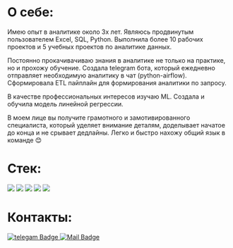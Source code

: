 # О себе:

Имею опыт в аналитике около 3х лет. Являюсь продвинутым пользователем Excel, SQL, Python. 
Выполнила более 10 рабочих проектов и 5 учебных проектов по аналитике данных.

Постоянно прокачивачиваю знания в аналитике не только на практике, но и прохожу обучение. Создала telegram бота, который ежедневно отправляет необходимую аналитику в чат (python-airflow). Сформировала ETL пайплайн для формирования аналитики по запросу.

В качестве профессиональных интересов изучаю ML. Создала и обучила модель линейной регрессии.

В моем лице вы получите грамотного и замотивированного специалиста, который уделяет внимание деталям, доделывает начатое до конца и не срывает дедлайны.
Легко и быстро нахожу общий язык в команде 😊

# Cтек:
<div id="badges">
    <img src="https://img.shields.io/badge/Python-darkblue?logo=Python&logoColor=white"/>
    <img src="https://img.shields.io/badge/SQL-darkblue?logo=MySQL&logoColor=white"/>
    <img src="https://img.shields.io/badge/Numpy-darkblue?logo=Numpy&logoColor=white"/>
    <img src="https://img.shields.io/badge/Pandas-darkblue?logo=Pandas&logoColor=white"/>
    <img src="https://img.shields.io/badge/SQL-darkblue?logo=MySQL&logoColor=white"/>
    
</div>


# Контакты:
<div id="badges">
  <a href="https://t.me/Renata1308">
    <img src="https://img.shields.io/badge/telegram-darkblue?logo=telegram&logoColor=white" alt="telegam Badge"/>
  </a>
  <a href="https://ya.renattta@ya.ru">
    <img src="https://img.shields.io/badge/Mail-darkblue?logo=gmail&logoColor=white" alt="Mail Badge"/>
  </a>
</div>

